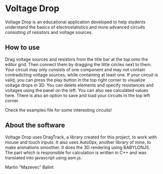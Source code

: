Voltage Drop
============

Voltage Drop is an educational application developed to help students understand
the basics of electrostatistics and more advanced circuits consisting of
resistors and voltage sources.

How to use
----------

Drag voltage sources and resistors from the title bar at the top onto the editor
grid. Then connect them by dragging the little circles next to them. Your
circuit may only consists of one component and may not contain contradicting
voltage sources, while containing at least one. If your circuit is valid, you
can press the play button in the top right corner to visualize voltage drops in
3D. You can delete elements and specify resistances and voltages using the panel
on the left. You can also see calculated values here. There is also an option to
save and load your circuits in the top left corner.

Check the examples file for some interesting circuits!

About the software
------------------
Voltage Drop uses DragTrack, a library created for this project, to work with
mouse and touch inputs. It also uses Auto0px, another library of mine, to make
animations smoother. It does the 3D rendering using BABYLONJS. The part which is
responsible for calculation is written in C++ and was translated into javascript
using asm.js.


Martin "Mazevec" Balint
